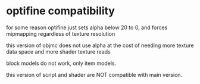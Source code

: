 # optifine compatibility

for some reason optifine just sets alpha below 20 to 0, and forces mipmapping regardless of texture resolution

this version of objmc does not use alpha at the cost of needing more texture data space and more shader texture reads

block models do not work, only item models.

this version of script and shader are NOT compatible with main version.
